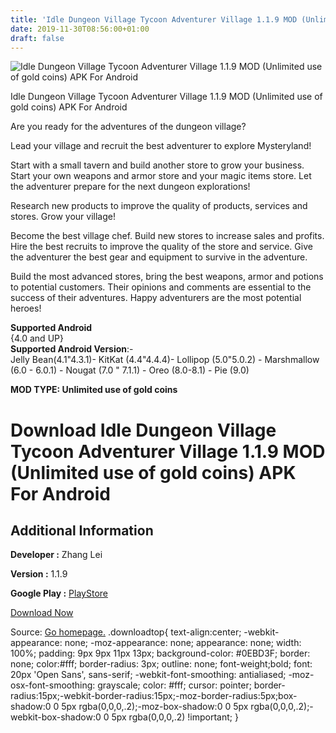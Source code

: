 ```yaml
---
title: 'Idle Dungeon Village Tycoon Adventurer Village 1.1.9 MOD (Unlimited use of gold coins) APK For Android'
date: 2019-11-30T08:56:00+01:00
draft: false
---
```


![Idle Dungeon Village Tycoon Adventurer Village 1.1.9 MOD (Unlimited use of gold coins) APK For Android](https://i0.wp.com/apkhome.net/wp-content/uploads/2019/11/Idle-Dungeon-Village-Tycoon-Adventurer-Village.jpg "Idle Dungeon Village Tycoon Adventurer Village 1.1.9 MOD (Unlimited use of gold coins) APK For Android")

  

Idle Dungeon Village Tycoon Adventurer Village 1.1.9 MOD (Unlimited use of gold coins) APK For Android

Are you ready for the adventures of the dungeon village?

Lead your village and recruit the best adventurer to explore Mysteryland!

Start with a small tavern and build another store to grow your business. Start your own weapons and armor store and your magic items store. Let the adventurer prepare for the next dungeon explorations!

Research new products to improve the quality of products, services and stores. Grow your village!

Become the best village chef. Build new stores to increase sales and profits. Hire the best recruits to improve the quality of the store and service. Give the adventurer the best gear and equipment to survive in the adventure.

Build the most advanced stores, bring the best weapons, armor and potions to potential customers. Their opinions and comments are essential to the success of their adventures. Happy adventurers are the most potential heroes!

**Supported Android**  
{4.0 and UP}  
**Supported Android Version**:-  
Jelly Bean(4.1"4.3.1)- KitKat (4.4"4.4.4)- Lollipop (5.0"5.0.2) - Marshmallow (6.0 - 6.0.1) - Nougat (7.0 " 7.1.1) - Oreo (8.0-8.1) - Pie (9.0)

**MOD TYPE: Unlimited use of gold coins**

Download Idle Dungeon Village Tycoon Adventurer Village 1.1.9 MOD (Unlimited use of gold coins) APK For Android
===============================================================================================================

Additional Information
----------------------

**Developer :** Zhang Lei

**Version :** 1.1.9

**Google Play :** [PlayStore](https://play.google.com/store/apps/details?id=com.idle.dungeonvillage.tycoon)

  

[Download Now](https://store4app.co/post/idle-dungeon-village-tycoon-adventurer-village-1-1-9-mod-unlimited-use-of-gold-coins-apk-for-android_1575044762)

  
Source: [Go homepage.](https://store4app.co/post/idle-dungeon-village-tycoon-adventurer-village-1-1-9-mod-unlimited-use-of-gold-coins-apk-for-android_1575044762) .downloadtop{ text-align:center; -webkit-appearance: none; -moz-appearance: none; appearance: none; width: 100%; padding: 9px 9px 11px 13px; background-color: #0EBD3F; border: none; color:#fff; border-radius: 3px; outline: none; font-weight;bold; font: 20px 'Open Sans', sans-serif; -webkit-font-smoothing: antialiased; -moz-osx-font-smoothing: grayscale; color: #fff; cursor: pointer; border-radius:15px;-webkit-border-radius:15px;-moz-border-radius:5px;box-shadow:0 0 5px rgba(0,0,0,.2);-moz-box-shadow:0 0 5px rgba(0,0,0,.2);-webkit-box-shadow:0 0 5px rgba(0,0,0,.2) !important; }